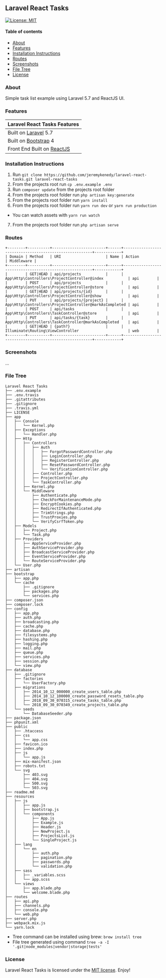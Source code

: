 ## Laravel React Tasks
[![License: MIT](https://img.shields.io/badge/License-MIT-yellow.svg)](https://opensource.org/licenses/MIT)

#### Table of contents
- [About](#about)
- [Features](#features)
- [Installation Instructions](#installation-instructions)
- [Routes](#routes)
- [Screenshots](#screenshots)
- [File Tree](#file-tree)
- [License](#license)

### About
Simple task list example using Laravel 5.7 and ReactJS UI.

### Features
| Laravel React Tasks Features |
| :------------ |
|Built on [Laravel](http://laravel.com/) 5.7|
|Built on [Bootstrap](https://getbootstrap.com/) 4|
|Front End Built on [ReactJS](https://reactjs.org/)|

### Installation Instructions
1. Run `git clone https://github.com/jeremykenedy/laravel-react-tasks.git laravel-react-tasks`
2. From the projects root run `cp .env.example .env`
3. Run `composer update` from the projects root folder
4. From the projects root folder run `php artisan key:generate`
5. From the projects root folder run `yarn install`
6. From the projects root folder run `yarn run dev` or `yarn run production`
  * You can watch assets with `yarn run watch`
7. From the projects root folder run `php artisan serve`

### Routes

```
+--------+----------+------------------------+------+--------------------------------------------------------+------------+
| Domain | Method   | URI                    | Name | Action                                                 | Middleware |
+--------+----------+------------------------+------+--------------------------------------------------------+------------+
|        | GET|HEAD | api/projects           |      | App\Http\Controllers\ProjectController@index           | api        |
|        | POST     | api/projects           |      | App\Http\Controllers\ProjectController@store           | api        |
|        | GET|HEAD | api/projects/{id}      |      | App\Http\Controllers\ProjectController@show            | api        |
|        | PUT      | api/projects/{project} |      | App\Http\Controllers\ProjectController@markAsCompleted | api        |
|        | POST     | api/tasks              |      | App\Http\Controllers\TaskController@store              | api        |
|        | PUT      | api/tasks/{task}       |      | App\Http\Controllers\TaskController@markAsCompleted    | api        |
|        | GET|HEAD | {path?}                |      | Illuminate\Routing\ViewController                      | web        |
+--------+----------+------------------------+------+--------------------------------------------------------+------------+
```

### Screenshots
...

### File Tree

```
Laravel React Tasks
├── .env.example
├── .env.travis
├── .gitattributes
├── .gitignore
├── .travis.yml
├── LICENSE
├── app
│   ├── Console
│   │   └── Kernel.php
│   ├── Exceptions
│   │   └── Handler.php
│   ├── Http
│   │   ├── Controllers
│   │   │   ├── Auth
│   │   │   │   ├── ForgotPasswordController.php
│   │   │   │   ├── LoginController.php
│   │   │   │   ├── RegisterController.php
│   │   │   │   ├── ResetPasswordController.php
│   │   │   │   └── VerificationController.php
│   │   │   ├── Controller.php
│   │   │   ├── ProjectController.php
│   │   │   └── TaskController.php
│   │   ├── Kernel.php
│   │   └── Middleware
│   │       ├── Authenticate.php
│   │       ├── CheckForMaintenanceMode.php
│   │       ├── EncryptCookies.php
│   │       ├── RedirectIfAuthenticated.php
│   │       ├── TrimStrings.php
│   │       ├── TrustProxies.php
│   │       └── VerifyCsrfToken.php
│   ├── Models
│   │   ├── Project.php
│   │   └── Task.php
│   ├── Providers
│   │   ├── AppServiceProvider.php
│   │   ├── AuthServiceProvider.php
│   │   ├── BroadcastServiceProvider.php
│   │   ├── EventServiceProvider.php
│   │   └── RouteServiceProvider.php
│   └── User.php
├── artisan
├── bootstrap
│   ├── app.php
│   └── cache
│       ├── .gitignore
│       ├── packages.php
│       └── services.php
├── composer.json
├── composer.lock
├── config
│   ├── app.php
│   ├── auth.php
│   ├── broadcasting.php
│   ├── cache.php
│   ├── database.php
│   ├── filesystems.php
│   ├── hashing.php
│   ├── logging.php
│   ├── mail.php
│   ├── queue.php
│   ├── services.php
│   ├── session.php
│   └── view.php
├── database
│   ├── .gitignore
│   ├── factories
│   │   └── UserFactory.php
│   ├── migrations
│   │   ├── 2014_10_12_000000_create_users_table.php
│   │   ├── 2014_10_12_100000_create_password_resets_table.php
│   │   ├── 2018_09_30_070315_create_tasks_table.php
│   │   └── 2018_09_30_070349_create_projects_table.php
│   └── seeds
│       └── DatabaseSeeder.php
├── package.json
├── phpunit.xml
├── public
│   ├── .htaccess
│   ├── css
│   │   └── app.css
│   ├── favicon.ico
│   ├── index.php
│   ├── js
│   │   └── app.js
│   ├── mix-manifest.json
│   ├── robots.txt
│   └── svg
│       ├── 403.svg
│       ├── 404.svg
│       ├── 500.svg
│       └── 503.svg
├── readme.md
├── resources
│   ├── js
│   │   ├── app.js
│   │   ├── bootstrap.js
│   │   └── components
│   │       ├── App.js
│   │       ├── Example.js
│   │       ├── Header.js
│   │       ├── NewProject.js
│   │       ├── ProjectsList.js
│   │       └── SingleProject.js
│   ├── lang
│   │   └── en
│   │       ├── auth.php
│   │       ├── pagination.php
│   │       ├── passwords.php
│   │       └── validation.php
│   ├── sass
│   │   ├── _variables.scss
│   │   └── app.scss
│   └── views
│       ├── app.blade.php
│       └── welcome.blade.php
├── routes
│   ├── api.php
│   ├── channels.php
│   ├── console.php
│   └── web.php
├── server.php
├── webpack.mix.js
└── yarn.lock
```

* Tree command can be installed using brew: `brew install tree`
* File tree generated using command `tree -a -I '.git|node_modules|vendor|storage|tests'`

### License
Laravel React Tasks is licensed under the [MIT license](https://opensource.org/licenses/MIT). Enjoy!
